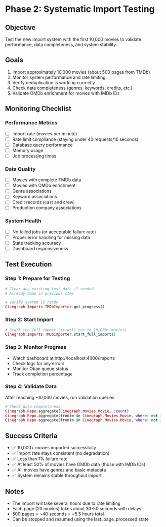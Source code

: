 # Phase 2: Systematic Import Testing

## Objective
Test the new import system with the first 10,000 movies to validate performance, data completeness, and system stability.

## Goals
1. Import approximately 10,000 movies (about 500 pages from TMDb)
2. Monitor system performance and rate limiting
3. Verify deduplication is working correctly
4. Check data completeness (genres, keywords, credits, etc.)
5. Validate OMDb enrichment for movies with IMDb IDs

## Monitoring Checklist

### Performance Metrics
- [ ] Import rate (movies per minute)
- [ ] Rate limit compliance (staying under 40 requests/10 seconds)
- [ ] Database query performance
- [ ] Memory usage
- [ ] Job processing times

### Data Quality
- [ ] Movies with complete TMDb data
- [ ] Movies with OMDb enrichment
- [ ] Genre associations
- [ ] Keyword associations
- [ ] Credit records (cast and crew)
- [ ] Production company associations

### System Health
- [ ] No failed jobs (or acceptable failure rate)
- [ ] Proper error handling for missing data
- [ ] State tracking accuracy
- [ ] Dashboard responsiveness

## Test Execution

### Step 1: Prepare for Testing
```elixir
# Clear any existing test data if needed
# Already done in previous step

# Verify system is ready
Cinegraph.Imports.TMDbImporter.get_progress()
```

### Step 2: Start Import
```elixir
# Start the full import (it will run to 10,000+ movies)
Cinegraph.Imports.TMDbImporter.start_full_import()
```

### Step 3: Monitor Progress
- Watch dashboard at http://localhost:4000/imports
- Check logs for any errors
- Monitor Oban queue status
- Track completion percentage

### Step 4: Validate Data
After reaching ~10,000 movies, run validation queries:

```elixir
# Check data completeness
Cinegraph.Repo.aggregate(Cinegraph.Movies.Movie, :count)
Cinegraph.Repo.aggregate(from(m in Cinegraph.Movies.Movie, where: not is_nil(m.tmdb_data)), :count)
Cinegraph.Repo.aggregate(from(m in Cinegraph.Movies.Movie, where: not is_nil(m.omdb_data)), :count)
```

## Success Criteria
- ✅ 10,000+ movies imported successfully
- ✅ Import rate stays consistent (no degradation)
- ✅ Less than 1% failure rate
- ✅ At least 50% of movies have OMDb data (those with IMDb IDs)
- ✅ All movies have genres and basic metadata
- ✅ System remains stable throughout import

## Notes
- The import will take several hours due to rate limiting
- Each page (20 movies) takes about 30-50 seconds with delays
- 500 pages × ~40 seconds = ~5.5 hours total
- Can be stopped and resumed using the last_page_processed state